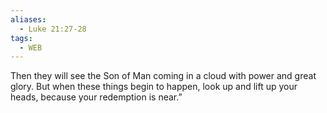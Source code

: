 ```yaml
---
aliases:
  - Luke 21:27-28
tags:
  - WEB
---
```

Then they will see the Son of Man coming in a cloud with power and great glory. But when these things begin to happen, look up and lift up your heads, because your redemption is near.”